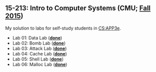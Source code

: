 ## 15-213: Intro to Computer Systems (CMU; [Fall 2015](http://www.cs.cmu.edu/afs/cs/academic/class/15213-f15/www/index.html))

My solution to labs for self-study students in [CS:APP3e](http://csapp.cs.cmu.edu/3e/labs.html).

* Lab 01: Data Lab ([**done**](/01_Data_Lab/datalab-handout/bits.c))
* Lab 02: Bomb Lab ([**done**](/02_Bomb_Lab/bomb/psol.txt))
* Lab 03: Attack Lab ([**done**](/03_Attack_Lab/target1))
* Lab 04: Cache Lab ([**done**](/04_Cache_Lab/cachelab-handout))
* Lab 05: Shell Lab ([**done**](/05_Shell_Lab/shlab-handout/tsh.c))
* Lab 06: Malloc Lab ([**done**](/06_Malloc_Lab/malloclab-handout/mm.c))
